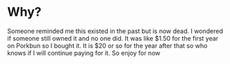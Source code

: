 # Why?

Someone reminded me this existed in the past but is now dead. I wondered if someone still owned it and no one did. It was like $1.50 for the first year on Porkbun so I bought it. It is $20 or so for the year after that so who knows if I will continue paying for it. So enjoy for now
